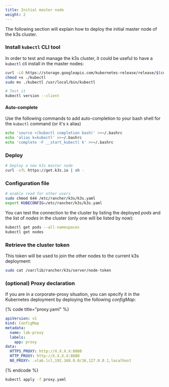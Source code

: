 ```yaml
---
title: Initial master node
weight: 2
---
```

The following section will explain how to deploy the initial master node of
the k3s cluster.

### Install `kubectl` CLI tool

In order to test and manage the k3s cluster, it could be useful to have a `kubectl` cli install in the master nodes:

```bash
curl -LO https://storage.googleapis.com/kubernetes-release/release/$(curl -s https://storage.googleapis.com/kubernetes-release/release/stable.txt)/bin/linux/amd64/kubectl
chmod +x ./kubectl
sudo mv ./kubectl /usr/local/bin/kubectl

# Test it
kubectl version --client
```

#### Auto-complete

Use the following commands to add auto-completion to your bash shell for the `kubectl` command \(or it's `k` alias\)

```bash
echo 'source <(kubectl completion bash)' >>~/.bashrc
echo 'alias k=kubectl' >>~/.bashrc
echo 'complete -F __start_kubectl k' >>~/.bashrc
```

### Deploy

```bash
# Deploy a new k3s master node
curl -sfL https://get.k3s.io | sh -
```

### Configuration file

```bash
# enable read for other users
sudo chmod 644 /etc/rancher/k3s/k3s.yaml
export KUBECONFIG=/etc/rancher/k3s/k3s.yaml
```

You can test the connection to the cluster by listing the deployed _pods_ and the list of _nodes_ in the cluster \(only one will be listed by now\):

```bash
kubectl get pods --all-namespaces
kubectl get nodes
```

### Retrieve the cluster token

This token will be used to join the other nodes to the current k3s deployment:

```bash
sudo cat /var/lib/rancher/k3s/server/node-token
```

### \(optional\) Proxy declaration

If you are in a corporate-proxy situation, you can specify it in the Kubernetes deployment by deploying the following _configMap_:

{% code title="proxy.yaml" %}
```yaml
apiVersion: v1
kind: ConfigMap
metadata:
  name: lab-proxy
  labels:
    app: proxy
data:
  HTTPS_PROXY: http://X.X.X.X:8080
  HTTP_PROXY: http://X.X.X.X:8080
  NO_PROXY: .vlab.lcl,192.168.0.0/16,127.0.0.1,localhost
```
{% endcode %}

```bash
kubectl apply -f proxy.yaml
```
